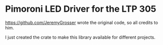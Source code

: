 # Pimoroni LED Driver for the LTP 305

https://github.com/JeremyGrosser wrote the original code, so all credits to him.

I just created the crate to make this library available for different projects.

